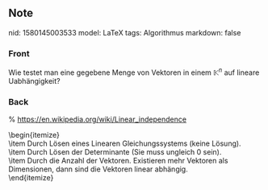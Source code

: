 ## Note
nid: 1580145003533
model: LaTeX
tags: Algorithmus
markdown: false

### Front
Wie testet man eine gegebene Menge von Vektoren in einem $\mathbb{K}^n$ auf lineare Uabhängigkeit?

### Back
% <a href="https://en.wikipedia.org/wiki/Linear_independence">https://en.wikipedia.org/wiki/Linear_independence</a><div>
</div><div>\begin{itemize}</div><div>\item Durch Lösen eines Linearen Gleichungssystems (keine Lösung).</div><div>\item Durch Lösen der Determinante (Sie muss ungleich 0 sein).</div><div>\item Durch die Anzahl der Vektoren. Existieren mehr Vektoren als Dimensionen, dann sind die Vektoren linear abhängig.</div><div>\end{itemize}</div><div>
</div>
